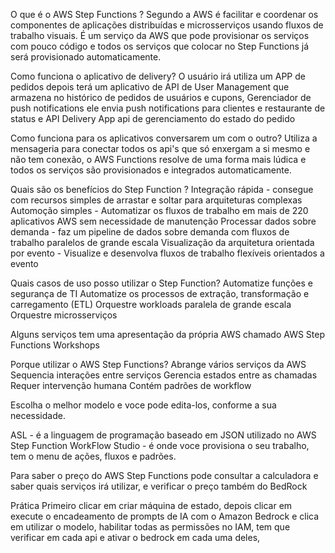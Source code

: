 O que é o AWS Step Functions ? 
Segundo a AWS é facilitar e coordenar os componentes de aplicações distribuídas e microsserviços usando fluxos de trabalho visuais.
É um serviço da AWS que pode provisionar os serviços com pouco código e todos os serviços que colocar no Step Functions já será provisionado automaticamente.

Como funciona o aplicativo de delivery?
O usuário irá utiliza um APP de pedidos depois terá um aplicativo de API de User Management que armazena no histórico de pedidos de usuários e cupons, Gerenciador de push notifications ele envia push notifications para clientes e restaurante de status e API Delivery App api de gerenciamento do estado do pedido

Como funciona para os aplicativos conversarem um com o outro?
Utiliza a mensageria para conectar todos os api's que só enxergam a si mesmo e não tem conexão, o AWS Functions resolve de uma forma mais lúdica e todos os serviços são provisionados e integrados automaticamente.

Quais são os benefícios do Step Function ?
Integração rápida - consegue com recursos simples de arrastar e soltar para arquiteturas complexas
Automoção simples - Automatizar os fluxos de trabalho em mais de 220 aplicativos AWS sem necessidade de manutenção 
Processar dados sobre demanda - faz um pipeline de dados sobre demanda com fluxos de trabalho paralelos de grande escala
Visualização da arquitetura orientada por evento - Visualize e desenvolva fluxos de trabalho flexíveis orientados a evento

Quais casos de uso posso utilizar o Step Function?
Automatize funções e segurança de TI 
Automatize os processos de extração, transformação e carregamento (ETL) 
Orquestre workloads paralela de grande escala 
Orquestre microsserviços 

Alguns serviços tem uma apresentação da própria AWS chamado AWS Step Functions Workshops

Porque utilizar o AWS Step Functions?
Abrange vários serviços da AWS
Sequencia interações entre serviços
Gerencia estados entre as chamadas
Requer intervenção humana
Contém padrões de workflow

Escolha o melhor modelo e voce pode edita-los, conforme a sua necessidade.

ASL - é a linguagem de programação baseado em JSON utilizado no AWS Step Function 
WorkFlow Studio - é onde voce provisiona o seu trabalho, tem o menu de ações, fluxos e padrões.

Para saber o preço do AWS Step Functions pode consultar a calculadora e saber quais serviços irá utilizar, e verificar o preço também do BedRock

Prática
Primeiro clicar em criar máquina de estado, depois clicar em execute o encadeamento de prompts de IA com o Amazon Bedrock e clica em utilizar o modelo, habilitar todas as permissões no IAM, tem que verificar em cada api e ativar o bedrock em cada uma deles,

